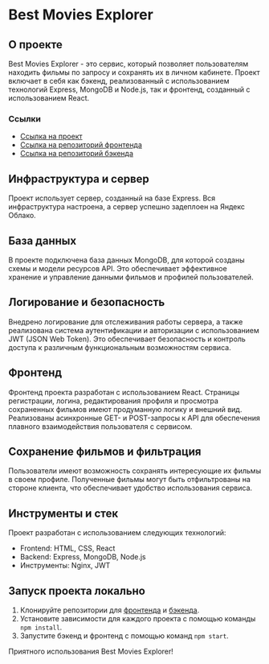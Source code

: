 # Best Movies Explorer

## О проекте

Best Movies Explorer - это сервис, который позволяет пользователям находить фильмы по запросу и сохранять их в личном кабинете. Проект включает в себя как бэкенд, реализованный с использованием технологий Express, MongoDB и Node.js, так и фронтенд, созданный с использованием React.

### Ссылки

- [Ссылка на проект](https://best-movies-explorer.nomoredomainsicu.ru/)
- [Ссылка на репозиторий фронтенда](https://github.com/AlekseySpirin/movies-explorer-frontend)
- [Ссылка на репозиторий бэкенда](https://github.com/AlekseySpirin/movies-explorer-api)

## Инфраструктура и сервер

Проект использует сервер, созданный на базе Express. Вся инфраструктура настроена, а сервер успешно задеплоен на Яндекс Облако. 

## База данных

В проекте подключена база данных MongoDB, для которой созданы схемы и модели ресурсов API. Это обеспечивает эффективное хранение и управление данными фильмов и профилей пользователей.

## Логирование и безопасность

Внедрено логирование для отслеживания работы сервера, а также реализована система аутентификации и авторизации с использованием JWT (JSON Web Token). Это обеспечивает безопасность и контроль доступа к различным функциональным возможностям сервиса.

## Фронтенд

Фронтенд проекта разработан с использованием React. Страницы регистрации, логина, редактирования профиля и просмотра сохраненных фильмов имеют продуманную логику и внешний вид. Реализованы асинхронные GET- и POST-запросы к API для обеспечения плавного взаимодействия пользователя с сервисом.

## Сохранение фильмов и фильтрация

Пользователи имеют возможность сохранять интересующие их фильмы в своем профиле. Полученные фильмы могут быть отфильтрованы на стороне клиента, что обеспечивает удобство использования сервиса.

## Инструменты и стек

Проект разработан с использованием следующих технологий:

- Frontend: HTML, CSS, React
- Backend: Express, MongoDB, Node.js
- Инструменты: Nginx, JWT

## Запуск проекта локально

1. Клонируйте репозитории для [фронтенда](https://github.com/AlekseySpirin/movies-explorer-frontend) и [бэкенда](https://github.com/AlekseySpirin/movies-explorer-api).
2. Установите зависимости для каждого проекта с помощью команды `npm install`.
3. Запустите бэкенд и фронтенд с помощью команд `npm start`.

Приятного использования Best Movies Explorer!
